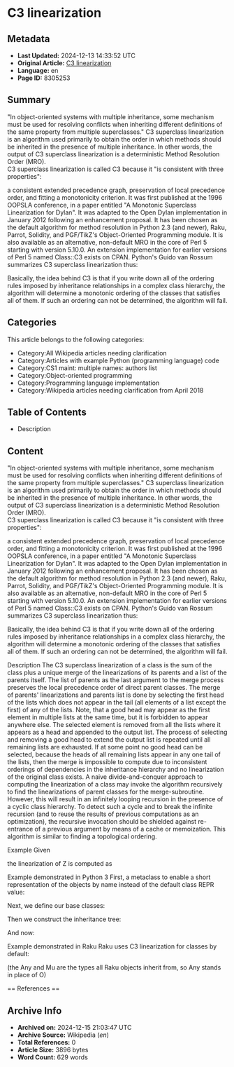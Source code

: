 # C3 linearization

## Metadata
- **Last Updated:** 2024-12-13 14:33:52 UTC
- **Original Article:** [C3 linearization](https://en.wikipedia.org/wiki/C3_linearization)
- **Language:** en
- **Page ID:** 8305253

## Summary
"In object-oriented systems with multiple inheritance,
some mechanism must be used for resolving conflicts when inheriting different definitions of the same property
from multiple superclasses." C3 superclass linearization is an algorithm used primarily to obtain the order in which methods should be inherited in the presence of multiple inheritance. In other words, the output of C3 superclass linearization is a deterministic Method Resolution Order (MRO).  
C3 superclass linearization is called C3 because it "is consistent with three properties": 

a consistent extended precedence graph,
preservation of local precedence order, and
fitting a monotonicity criterion.
It was first published at the 1996 OOPSLA conference, in a paper entitled "A Monotonic Superclass Linearization for Dylan".  It was adapted to the Open Dylan implementation in January 2012 following an enhancement proposal. It has been chosen as the default algorithm for method resolution in Python 2.3 (and newer), Raku, Parrot, Solidity, and PGF/TikZ's Object-Oriented Programming module. It is also available as an alternative, non-default MRO in the core of Perl 5 starting with version 5.10.0. An extension implementation for earlier versions of Perl 5 named Class::C3 exists on CPAN.
Python's Guido van Rossum summarizes C3 superclass linearization thus:

Basically, the idea behind C3 is that if you write down all of the ordering rules imposed by inheritance relationships in a complex class hierarchy, the algorithm will determine a monotonic ordering of the classes that satisfies all of them. If such an ordering can not be determined, the algorithm will fail.

## Categories
This article belongs to the following categories:

- Category:All Wikipedia articles needing clarification
- Category:Articles with example Python (programming language) code
- Category:CS1 maint: multiple names: authors list
- Category:Object-oriented programming
- Category:Programming language implementation
- Category:Wikipedia articles needing clarification from April 2018

## Table of Contents

- Description

## Content

"In object-oriented systems with multiple inheritance,
some mechanism must be used for resolving conflicts when inheriting different definitions of the same property
from multiple superclasses." C3 superclass linearization is an algorithm used primarily to obtain the order in which methods should be inherited in the presence of multiple inheritance. In other words, the output of C3 superclass linearization is a deterministic Method Resolution Order (MRO).  
C3 superclass linearization is called C3 because it "is consistent with three properties": 

a consistent extended precedence graph,
preservation of local precedence order, and
fitting a monotonicity criterion.
It was first published at the 1996 OOPSLA conference, in a paper entitled "A Monotonic Superclass Linearization for Dylan".  It was adapted to the Open Dylan implementation in January 2012 following an enhancement proposal. It has been chosen as the default algorithm for method resolution in Python 2.3 (and newer), Raku, Parrot, Solidity, and PGF/TikZ's Object-Oriented Programming module. It is also available as an alternative, non-default MRO in the core of Perl 5 starting with version 5.10.0. An extension implementation for earlier versions of Perl 5 named Class::C3 exists on CPAN.
Python's Guido van Rossum summarizes C3 superclass linearization thus:

Basically, the idea behind C3 is that if you write down all of the ordering rules imposed by inheritance relationships in a complex class hierarchy, the algorithm will determine a monotonic ordering of the classes that satisfies all of them. If such an ordering can not be determined, the algorithm will fail.

Description
The C3 superclass linearization of a class is the sum of the class plus a unique merge of the linearizations of its parents and a list of the parents itself. The list of parents as the last argument to the merge process preserves the local precedence order of direct parent classes.
The merge of parents' linearizations and parents list is done by selecting the first head of the lists which does not appear in the tail (all elements of a list except the first) of any of the lists. Note, that a good head may appear as the first element in multiple lists at the same time, but it is forbidden to appear anywhere else. The selected element is removed from all the lists where it appears as a head and appended to the output list. The process of selecting and removing a good head to extend the output list is repeated until all remaining lists are exhausted. If at some point no good head can be selected, because the heads of all remaining lists appear in any one tail of the lists, then the merge is impossible to compute due to inconsistent orderings of dependencies in the inheritance hierarchy and no linearization of the original class exists.
A naive divide-and-conquer approach to computing the linearization of a class may invoke the algorithm recursively to find the linearizations of parent classes for the merge-subroutine. However, this will result in an infinitely looping recursion in the presence of a cyclic class hierarchy. To detect such a cycle and to break the infinite recursion (and to reuse the results of previous computations as an optimization), the recursive invocation should be shielded against re-entrance of a previous argument by means of a cache or memoization.
This algorithm is similar to finding a topological ordering.

Example
Given

the linearization of Z is computed as

Example demonstrated in Python 3
First, a metaclass to enable a short representation of the objects by name instead of the default class REPR value:

Next, we define our base classes:

Then we construct the inheritance tree:

And now:

Example demonstrated in Raku
Raku uses C3 linearization for classes by default:

(the Any and Mu are the types all Raku objects inherit from, so Any stands in place of O)


== References ==

## Archive Info
- **Archived on:** 2024-12-15 21:03:47 UTC
- **Archive Source:** Wikipedia (_en_)
- **Total References:** 0
- **Article Size:** 3896 bytes
- **Word Count:** 629 words
